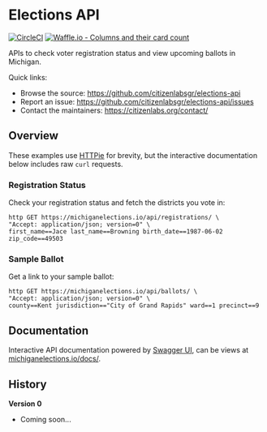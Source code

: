 # Elections API

[![CircleCI](https://circleci.com/gh/citizenlabsgr/elections-api.svg?style=svg)](https://circleci.com/gh/citizenlabsgr/elections-api)
[![Waffle.io - Columns and their card count](https://badge.waffle.io/citizenlabsgr/elections-api.svg?columns=Backlog,Started,Review)](https://waffle.io/citizenlabsgr/elections-api)

APIs to check voter registration status and view upcoming ballots in Michigan.

Quick links:
- Browse the source: https://github.com/citizenlabsgr/elections-api
- Report an issue: https://github.com/citizenlabsgr/elections-api/issues
- Contact the maintainers: https://citizenlabs.org/contact/

## Overview

These examples use [HTTPie](https://httpie.org/) for brevity, but the interactive documentation below includes raw `curl` requests.

### Registration Status

Check your registration status and fetch the districts you vote in:

```
http GET https://michiganelections.io/api/registrations/ \
"Accept: application/json; version=0" \
first_name==Jace last_name==Browning birth_date==1987-06-02 zip_code==49503
```

### Sample Ballot

Get a link to your sample ballot:

```
http GET https://michiganelections.io/api/ballots/ \
"Accept: application/json; version=0" \
county==Kent jurisdiction=="City of Grand Rapids" ward==1 precinct==9
```

## Documentation

Interactive API documentation powered by [Swagger UI](https://swagger.io/tools/swagger-ui/), can be views at <a href="https://michiganelections.io/docs/">michiganelections.io/docs/</a>.

## History

**Version 0**

- Coming soon...

